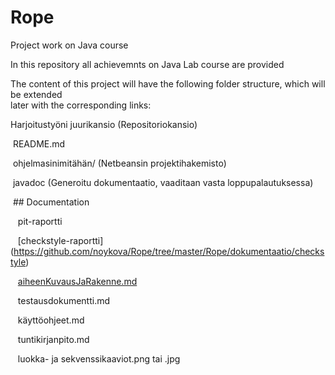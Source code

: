 # Rope

Project work on Java course

In this repository all achievemnts on Java Lab course are provided

The content of this project will have the following folder structure, which will be extended  
later with the corresponding links: 

Harjoitustyöni juurikansio (Repositoriokansio)

  README.md
  
  ohjelmasinimitähän/ (Netbeansin projektihakemisto)
  
  javadoc (Generoitu dokumentaatio, vaaditaan vasta loppupalautuksessa)
  
  ## Documentation 
  
    pit-raportti
    
    [checkstyle-raportti] (https://github.com/noykova/Rope/tree/master/Rope/dokumentaatio/checkstyle)
    
    [aiheenKuvausJaRakenne.md](https://github.com/noykova/Rope/blob/master/aiheenKuvausJaRakenne.md)
    
    testausdokumentti.md
    
    käyttöohjeet.md
    
    tuntikirjanpito.md
    
    luokka- ja sekvenssikaaviot.png tai .jpg




